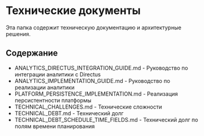# Технические документы

Эта папка содержит техническую документацию и архитектурные решения.

## Содержание

- ANALYTICS_DIRECTUS_INTEGRATION_GUIDE.md - Руководство по интеграции аналитики с Directus
- ANALYTICS_IMPLEMENTATION_GUIDE.md - Руководство по реализации аналитики
- PLATFORM_PERSISTENCE_IMPLEMENTATION.md - Реализация персистентности платформы
- TECHNICAL_CHALLENGES.md - Технические сложности
- TECHNICAL_DEBT.md - Технический долг
- TECHNICAL_DEBT_SCHEDULE_TIME_FIELDS.md - Технический долг по полям времени планирования
